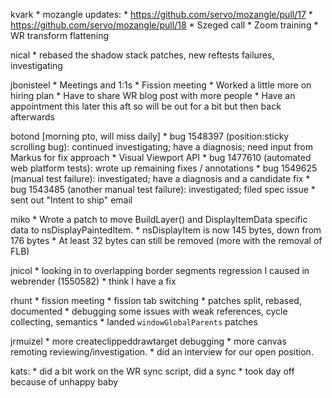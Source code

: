 kvark
	* mozangle updates:
		* https://github.com/servo/mozangle/pull/17
		* https://github.com/servo/mozangle/pull/18
	* Szeged call
	* Zoom training
	* WR transform flattening

nical
	* rebased the shadow stack patches, new reftests failures, investigating

jbonisteel
	* Meetings and 1:1s
		* Fission meeting
	* Worked a little more on hiring plan
	* Have to share WR blog post with more people
	* Have an appointment this later this aft so will be out for a bit but then back afterwards

botond [morning pto, will miss daily]
	* bug 1548397 (position:sticky scrolling bug): continued investigating; have a diagnosis; need input from Markus for fix approach 
	* Visual Viewport API 
		* bug 1477610 (automated web platform tests): wrote up remaining fixes / annotations 
		* bug 1549625 (manual test failure): investigated; have a diagnosis and a candidate fix 
		* bug 1543485 (another manual test failure): investigated; filed spec issue 
		* sent out "Intent to ship" email

miko
	* Wrote a patch to move BuildLayer() and DisplayItemData specific data to nsDisplayPaintedItem. 
		* nsDisplayItem is now 145 bytes, down from 176 bytes
		* At least 32 bytes can still be removed (more with the removal of FLB)

jnicol
	* looking in to overlapping border segments regression I caused in webrender (1550582)
		* think I have a fix 

rhunt
	* fission meeting
	* fission tab switching
		* patches split, rebased, documented
		* debugging some issues with weak references, cycle collecting, semantics
	* landed `windowGlobalParents` patches

jrmuizel
	* more createclippeddrawtarget debugging
	* more canvas remoting reviewing/investigation.
	* did an interview for our open position.

kats:
	* did a bit work on the WR sync script, did a sync
	* took day off because of unhappy baby
